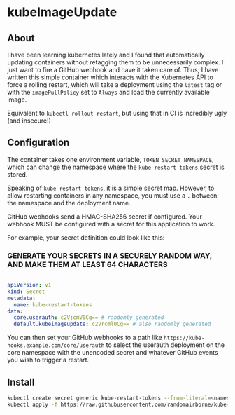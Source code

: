 # kubeImageUpdate

## About

I have been learning kubernetes lately and I found
that automatically updating containers without
retagging them to be unnecessarily complex. I just
want to fire a GitHub webhook and have it taken care
of. Thus, I have written this simple container which 
interacts with the Kubernetes API to force a rolling 
restart, which will take a deployment using the 
`latest` tag or with the `imagePullPolicy` set to 
`Always` and load the currently available image.

Equivalent to `kubectl rollout restart`, but using 
that in CI is incredibly ugly (and insecure!)

## Configuration

The container takes one environment variable,
`TOKEN_SECRET_NAMESPACE`, which can change the
namespace where the `kube-restart-tokens` secret
is stored.

Speaking of `kube-restart-tokens`, it is a simple
secret map. However, to allow restarting containers
in any namespace, you must use a `.` between the
namespace and the deployment name. 

GitHub webhooks send a HMAC-SHA256 secret if configured.
Your webhook MUST be configured with a secret for this
application to work.

For example, your secret definition could look like this:

### GENERATE YOUR SECRETS IN A SECURELY RANDOM WAY, AND MAKE THEM AT LEAST 64 CHARACTERS

```yaml

apiVersion: v1
kind: Secret
metadata:
  name: kube-restart-tokens
data:
  core.userauth: c2VjcmV0Cg== # randomly generated
  default.kubeimageupdate: c2Vrcml0Cg== # also randomly generated
```

You can then set your GitHub webhooks to a path like
`https://kube-hooks.example.com/core/userauth` to select
the userauth deployment on the core namespace with the unencoded
secret and whatever GitHub events you wish to trigger a restart.

## Install

```bash
kubectl create secret generic kube-restart-tokens --from-literal=<namespace>.<deployment>=<random token>
kubectl apply -f https://raw.githubusercontent.com/randomairborne/kube-image-update/main/kube-image-update.yml
```

